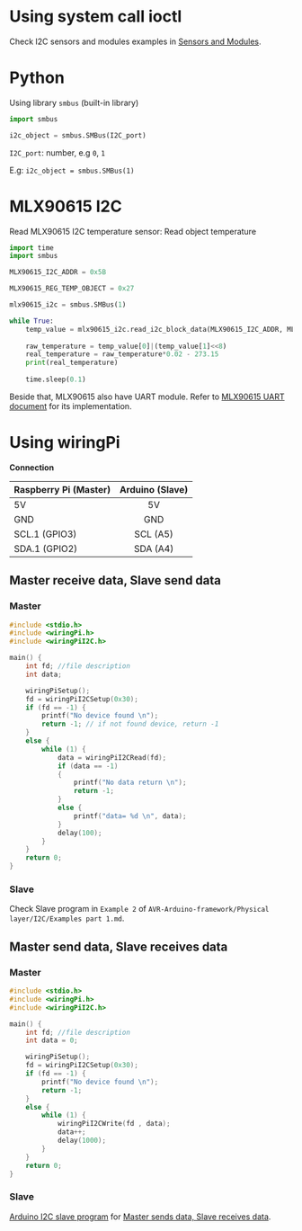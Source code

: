 # Using system call ioctl

Check I2C sensors and modules examples in [Sensors and Modules](../Sensors%20and%20Modules).

# Python
Using library ``smbus`` (built-in library)

```py
import smbus

i2c_object = smbus.SMBus(I2C_port)
```

``I2C_port``: number, e.g ``0``, ``1``

E.g: ``i2c_object = smbus.SMBus(1)``
# MLX90615 I2C

Read MLX90615 I2C temperature sensor: Read object temperature
 
```py
import time
import smbus

MLX90615_I2C_ADDR = 0x5B

MLX90615_REG_TEMP_OBJECT = 0x27

mlx90615_i2c = smbus.SMBus(1)

while True:
	temp_value = mlx90615_i2c.read_i2c_block_data(MLX90615_I2C_ADDR, MLX90615_REG_TEMP_OBJECT, 3)
	
	raw_temperature = temp_value[0]|(temp_value[1]<<8)
	real_temperature = raw_temperature*0.02 - 273.15
	print(real_temperature)
	
	time.sleep(0.1)
```	
Beside that, MLX90615 also have UART module. Refer to [MLX90615 UART document](https://github.com/TranPhucVinh/Python/blob/master/Platforms%20interaction/Raspberry%20Pi/UART.md#mlx90615-uart) for its implementation.
# Using wiringPi

**Connection**

| Raspberry Pi (Master) | Arduino (Slave) |
| ------- |:------:|
| 5V   | 5V    |
| GND     | GND    |
| SCL.1 (GPIO3)    | SCL (A5)  |
| SDA.1 (GPIO2) | SDA (A4)|

## Master receive data, Slave send data

### Master

```c
#include <stdio.h>
#include <wiringPi.h>
#include <wiringPiI2C.h>

main() {
	int fd; //file description
	int data;

	wiringPiSetup();
	fd = wiringPiI2CSetup(0x30);
	if (fd == -1) {
		printf("No device found \n");
		return -1; // if not found device, return -1
	}
	else {
		while (1) {
			data = wiringPiI2CRead(fd);
			if (data == -1)
			{
				printf("No data return \n");
				return -1;
			}
			else {
				printf("data= %d \n", data);
			}
			delay(100);
		}
	}
	return 0;
}
```

### Slave

Check Slave program in ``Example 2`` of ``AVR-Arduino-framework/Physical layer/I2C/Examples part 1.md``.

## Master send data, Slave receives data

### Master

```c
#include <stdio.h>
#include <wiringPi.h>
#include <wiringPiI2C.h>

main() {
	int fd; //file description
	int data = 0;

	wiringPiSetup();
	fd = wiringPiI2CSetup(0x30);
	if (fd == -1) {
		printf("No device found \n");
		return -1;
	}
	else {
		while (1) {
			wiringPiI2CWrite(fd , data);
            data++;
			delay(1000);
		}
	}
	return 0;
}
```

### Slave

[Arduino I2C slave program](https://github.com/TranPhucVinh/AVR-Arduino-framework/blob/master/Physical%20layer/Wired%20communication/I2C/Examples.md#slave) for [Master sends data, Slave receives data](https://github.com/TranPhucVinh/AVR-Arduino-framework/blob/master/Physical%20layer/Wired%20communication/I2C/Examples.md#master-sends-data-slave-receives-data).
